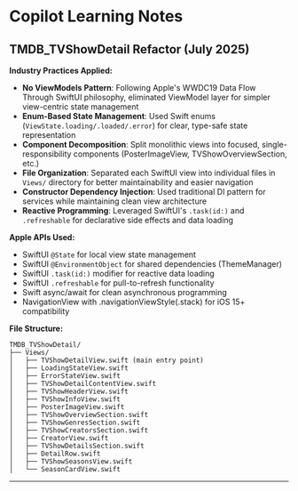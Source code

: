 # Copilot Learning Notes

## TMDB_TVShowDetail Refactor (July 2025)

**Industry Practices Applied:**
- **No ViewModels Pattern**: Following Apple's WWDC19 Data Flow Through SwiftUI philosophy, eliminated ViewModel layer for simpler view-centric state management
- **Enum-Based State Management**: Used Swift enums (`ViewState.loading/.loaded/.error`) for clear, type-safe state representation 
- **Component Decomposition**: Split monolithic views into focused, single-responsibility components (PosterImageView, TVShowOverviewSection, etc.)
- **File Organization**: Separated each SwiftUI view into individual files in `Views/` directory for better maintainability and easier navigation
- **Constructor Dependency Injection**: Used traditional DI pattern for services while maintaining clean view architecture
- **Reactive Programming**: Leveraged SwiftUI's `.task(id:)` and `.refreshable` for declarative side effects and data loading

**Apple APIs Used:**
- SwiftUI `@State` for local view state management
- SwiftUI `@EnvironmentObject` for shared dependencies (ThemeManager)
- SwiftUI `.task(id:)` modifier for reactive data loading
- SwiftUI `.refreshable` for pull-to-refresh functionality
- Swift async/await for clean asynchronous programming
- NavigationView with .navigationViewStyle(.stack) for iOS 15+ compatibility

**File Structure:**
```
TMDB_TVShowDetail/
├── Views/
│   ├── TVShowDetailView.swift (main entry point)
│   ├── LoadingStateView.swift
│   ├── ErrorStateView.swift
│   ├── TVShowDetailContentView.swift
│   ├── TVShowHeaderView.swift
│   ├── TVShowInfoView.swift
│   ├── PosterImageView.swift
│   ├── TVShowOverviewSection.swift
│   ├── TVShowGenresSection.swift
│   ├── TVShowCreatorsSection.swift
│   ├── CreatorView.swift
│   ├── TVShowDetailsSection.swift
│   ├── DetailRow.swift
│   ├── TVShowSeasonsView.swift
│   └── SeasonCardView.swift
```

---
